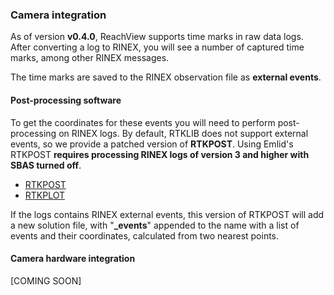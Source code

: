 ### Camera integration

As of version **v0.4.0**, ReachView supports time marks in raw data logs. After converting a log to RINEX, you will see a number of captured time marks, among other RINEX messages.

The time marks are saved to the RINEX observation file as **external events**.

#### Post-processing software

To get the coordinates for these events you will need to perform post-processing on RINEX logs. By default, RTKLIB does not support external events, so we provide a patched version of **RTKPOST**. Using Emlid's RTKPOST **requires processing RINEX logs of version 3 and higher with SBAS turned off**. 

* [RTKPOST](https://files.emlid.com/RTKLIB/rtkpost.exe)
* [RTKPLOT](https://files.emlid.com/RTKLIB/rtkplot.exe)

If the logs contains RINEX external events, this version of RTKPOST will add a new solution file, with "**_events**" appended to the name with a list of events and their coordinates, calculated from two nearest points.

#### Camera hardware integration

[COMING SOON]

